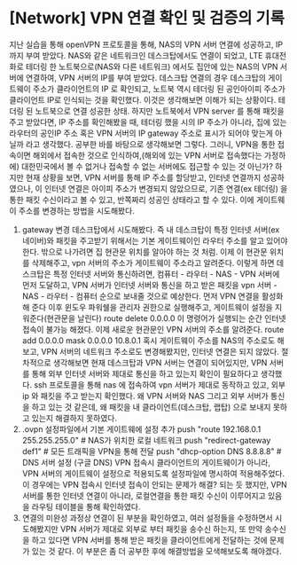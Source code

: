 # [Network] VPN 연결 확인 및 검증의 기록

지난 실습을 통해 openVPN 프로토콜을 통해, NAS의 VPN 서버 연결에 성공하고, IP 까지 부여 받았다. NAS와 같은 네트워크인 데스크탑에서도 연결이 되었고,
LTE 휴대전화로 테더링 한 노트북으로(NAS와 다른 네트워크) 에서도 집안에 있는 NAS의 VPN 서버에 연결하여, VPN 서버의 IP를 부여 받았다.
데스크탑 연결의 경우 데스크탑의 게이트웨이 주소가 클라이언트의 IP 로 확인되고, 노트북 역시 테더링 된 공인아이피 주소가 클라이언트 IP로 인식되는 것을 확인했다. 이것은 생각해보면 이해가 되는 상황이다.
테더링 된 노트북으로 연결 성공한 상태.
하지만 노트북에서 VPN server 를 통해 패킷을 주고 받았다면, IP 주소를 확인해봤을 때, 테더링 했을 시의 IP 주소가 아니라, 집에 있는 라우터의 공인IP 주소 혹은 VPN 서버의 IP gateway 주소로 표시가 되어야 맞는게 아닐까 라고 생각했다.
공부한 바를 바탕으로 생각해보면 그렇다.
그러니, VPN을 통한 접속이면 해외에서 접속한 것으로 인식하여,(해외에 있는 VPN 서버로 접속했다는 가정하에) 대한민국에서 볼 수 없거나 접속할 수 없는 서버에도 접근할 수 있는 것 아닌가?
하지만 현재 상황을 보면, VPN 서버를 통해 IP 주소를 할당받고, 인터넷 연결까지 성공하였으나, 이 인터넷 연결은 아이피 주소가 변경되지 않았으므로, 기존 연결(ex 테더링) 을 통한 패킷 수신이라고 볼 수 있고, 반쪽짜리 성공인 상태라고 할 수 있다. 이에 게이트웨이 주소를 변경하는 방법을 시도해봤다.
1. gateway 변경
데스크탑에서 시도해봤다. 즉 내 데스크탑이 특정 인터넷 서버(ex 네이버)와 패킷을 주고받기 위해서는 기본 게이트웨이인 라우터 주소를 알고 있어야 한다. 밖으로 나가려면 집 현관문 위치를 알아야 하는 것 처럼. 이제 이 현관문 위치를 삭제해주고, vpn 서버의 주소가 게이트웨이 주소라고 알려준다.
이렇게 하면 데스크탑은 특정 인터넷 서버와 통신하려면, 컴퓨터 - 라우터 - NAS - VPN 서버에 먼저 도달하고, VPN 서버가 인터넷 서버와 통신을 하고 받은 패킷을 vpn 서버 - NAS - 라우터 - 컴퓨터 순으로 보내줄 것으로 예상한다.
먼저 VPN 연결을 활성화 해 준다
이후 윈도우 파워쉘을 관리자 권한으로 실행해주고, 게이트웨이 설정을 지워준다(현관문을 날린다)
route delete 0.0.0.0
이 명령어가 실행되는 순간 인터넷 접속이 불가능 해졌다.
이제 새로운 현관문인 VPN 서버의 주소를 알려준다.
route add 0.0.0.0 mask 0.0.0.0 10.8.0.1
혹시 게이트웨이 주소를 NAS의 주소로도 해보고, VPN 서버의 네트워크 주소로도 변경해봤지만, 인터넷 연결은 되지 않았다. 절차적으로 생각해보면 현재 데스크탑과 VPN 서버는 연결이 되어있지만, VPN 서버를 통해 외부 인터넷 서버와 제대로 통신을 하고 있는지 확인이 필요하다고 생각했다.
ssh 프로토콜을 통해 nas 에 접속하여 vpn 서버가 제대로 동작하고 있고, 외부 ip 와 패킷을 주고 받는지 확인했다.
왜 VPN 서버와 NAS 그리고 외부 서버가 통신을 하고 있는 것 같은데, 왜 패킷을 내 클라이언트(데스크탑, 랩탑) 으로 보내지 못하고 있는지 해결하지 못하였다.
2. .ovpn 설정파일에서 기본 게이트웨에 설정 추가
push "route 192.168.0.1 255.255.255.0"  # NAS가 위치한 로컬 네트워크
push "redirect-gateway def1"           # 모든 트래픽을 VPN을 통해 전달
push "dhcp-option DNS 8.8.8.8"        # DNS 서버 설정 (구글 DNS)
VPN 접속시 클라이언트의 게이트웨이가 아니라, VPN 서버의 게이트웨이 설정으로 적용되도록 설정파일에 명시하여 적용해주었다. 이 경우에는 VPN 접속시 인터넷 접속이 안되는 문제가 해결? 되는 듯 했지만, VPN 서버를 통한 인터넷 연결이 아니라, 로컬연결을 통한 패킷 수신이 이루어지고 있음을 라우팅 테이블을 통해 확인하였다.
3. 연결의 미완성
과정상 연결이 된 부분을 확인하였고, 여러 설정들을 수정하면서 시도해봤지만 VPN 서버가 제대로 외부로 부터 패킷을 송수신 하는지, 또 만약 송수신을 하고 있다면 VPN 서버를 통해 받은 패킷을 클라이언트에게 전달하는 것에 문제가 있는 것 같다.
이 부분은 좀 더 공부한 후에 해결방법을 모색해보도록 해야겠다.